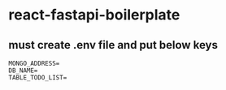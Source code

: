 # react-fastapi-boilerplate

## must create .env file and put below keys
```dotenv
MONGO_ADDRESS=
DB_NAME=
TABLE_TODO_LIST=
```
